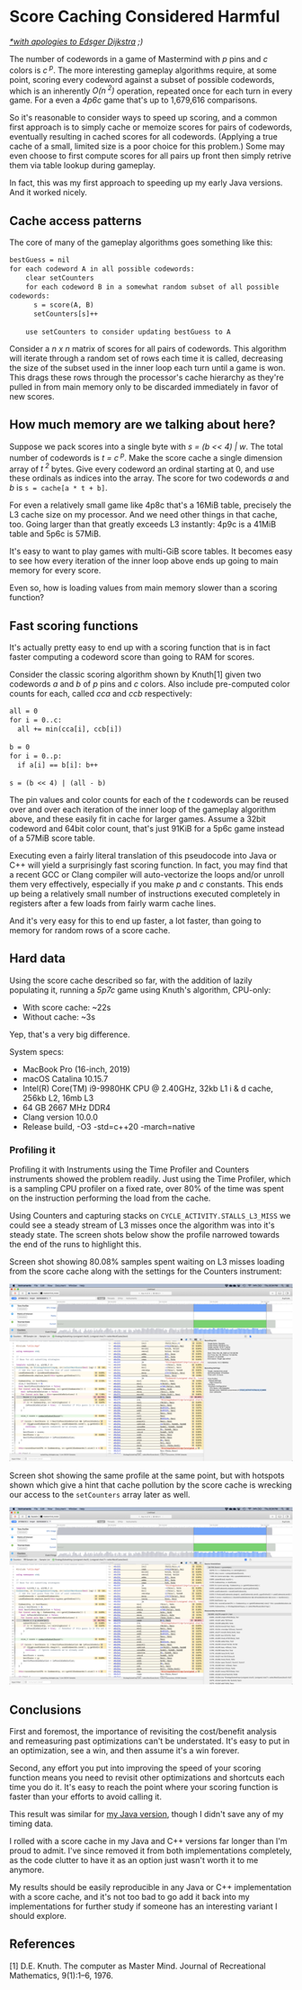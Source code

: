 # Score Caching Considered Harmful

*[*with apologies to Edsger Dijkstra](https://en.wikipedia.org/wiki/Considered_harmful) ;)*

The number of codewords in a game of Mastermind with *p* pins and *c* colors is *c<sup> p</sup>*. The more interesting
gameplay algorithms require, at some point, scoring every codeword against a subset of possible codewords, which is
an inherently *O(n<sup> 2</sup>)* operation, repeated once for each turn in every game. For a even a *4p6c* game that's
up to 1,679,616 comparisons.  

So it's reasonable to consider ways to speed up scoring, and a common first approach is to simply cache or memoize
scores for pairs of codewords, eventually resulting in cached scores for all codewords. (Applying a true cache of a 
small, limited size is a poor choice for this problem.) Some may even choose to first compute scores for all pairs up front
then simply retrive them via table lookup during gameplay.

In fact, this was my first approach to speeding up my early Java versions. And it worked nicely. 

## Cache access patterns

The core of many of the gameplay algorithms goes something like this:

```
bestGuess = nil
for each codeword A in all possible codewords:
    clear setCounters
    for each codeword B in a somewhat random subset of all possible codewords:
      s = score(A, B)
      setCounters[s]++

    use setCounters to consider updating bestGuess to A
```

Consider a *n x n* matrix of scores for all pairs of codewords. This algorithm will iterate through a random set of 
rows each time it is called, decreasing the size of the subset used in the inner loop each turn until a game is won.
This drags these rows through the processor's cache hierarchy as they're pulled in from main memory only to be discarded
immediately in favor of new scores.

## How much memory are we talking about here?

Suppose we pack scores into a single byte with *s = (b << 4) | w*. The total number of codewords is *t = c<sup> p</sup>*.
Make the score cache a single dimension array of *t<sup> 2</sup>* bytes.
Give every codeword an ordinal starting at 0, and use these ordinals as indices into the array.
The score for two codewords *a* and *b* is `s = cache[a * t + b]`.

For even a relatively small game like 4p8c that's a 16MiB table, precisely the L3 cache size on my processor. And we need
other things in that cache, too. Going larger than that greatly exceeds L3 instantly: 4p9c is a 41MiB table and 5p6c is 57MiB.

It's easy to want to play games with multi-GiB score tables. It becomes easy to see how every iteration of the inner loop above
ends up going to main memory for every score.

Even so, how is loading values from main memory slower than a scoring function?

## Fast scoring functions

It's actually pretty easy to end up with a scoring function that is in fact faster computing a codeword score than
going to RAM for scores.

Consider the classic scoring algorithm shown by Knuth[1] given two codewords *a* and *b* of *p* pins and *c* colors.
Also include pre-computed color counts for each, called *cca* and *ccb* respectively:

```
all = 0
for i = 0..c:
  all += min(cca[i], ccb[i])

b = 0
for i = 0..p:
  if a[i] == b[i]: b++

s = (b << 4) | (all - b) 
```

The pin values and color counts for each of the *t* codewords can be reused over and over each iteration of the inner loop
of the gameplay algorithm above, and these easily fit in cache for larger games. Assume a 32bit codeword and 64bit color count,
that's just 91KiB for a 5p6c game instead of a 57MiB score table.

Executing even a fairly literal translation of this pseudocode into Java or C++ will yield a surprisingly fast scoring function.
In fact, you may find that a recent GCC or Clang compiler will auto-vectorize the loops and/or unroll them very effectively,
especially if you make *p* and *c* constants.
This ends up being a relatively small number of instructions executed completely in registers after a few loads from fairly warm
cache lines.

And it's very easy for this to end up faster, a lot faster, than going to memory for random rows of a score cache.

## Hard data

Using the score cache described so far, with the addition of lazily populating it, running a *5p7c* game using
Knuth's algorithm, CPU-only:

- With score cache: ~22s
- Without cache: ~3s

Yep, that's a very big difference.

System specs:

* MacBook Pro (16-inch, 2019)
* macOS Catalina 10.15.7
* Intel(R) Core(TM) i9-9980HK CPU @ 2.40GHz, 32kb L1 i & d cache, 256kb L2, 16mb L3
* 64 GB 2667 MHz DDR4
* Clang version 10.0.0
* Release build, -O3 -std=c++20 -march=native

### Profiling it

Profiling it with Instruments using the Time Profiler and Counters instruments showed the problem readily.
Just using the Time Profiler, which is a sampling CPU profiler on a fixed rate, over 80% of the time was
spent on the instruction performing the load from the cache.

Using Counters and capturing stacks on `CYCLE_ACTIVITY.STALLS_L3_MISS` we could see a steady stream of 
L3 misses once the algorithm was into it's steady state. The screen shots below show the profile narrowed
towards the end of the runs to highlight this.

Screen shot showing 80.08% samples spent waiting on L3 misses loading from the score cache along with the
settings for the Counters instrument:

![L3 Misses and Settings](images/ScoreCache/ScoreCache_STALLS_L3_MISS_settings.png)

Screen shot showing the same profile at the same point, but with hotspots shown which give a hint that
cache pollution by the score cache is wrecking our access to the `setCounters` array later as well.

![L3 Misses and Hotspots](images/ScoreCache/ScoreCache_STALLS_L3_MISS_hotspots.png)

## Conclusions

First and foremost, the importance of revisiting the cost/benefit analysis and remeasuring past optimizations
can't be understated. It's easy to put in an optimization, see a win, and then assume it's a win forever.

Second, any effort you put into improving the speed of your scoring function means you need to revisit other
optimizations and shortcuts each time you do it. It's easy to reach the point where your scoring function is
faster than your efforts to avoid calling it.

This result was similar for [my Java version](https://github.com/mikemag/CS-Education/tree/master/APCS/Mastermind),
though I didn't save any of my timing data.

I rolled with a score cache in my Java and C++ versions far longer than I'm proud to admit.
I've since removed it from both implementations completely, as the code clutter to have it as an option just
wasn't worth it to me anymore. 

My results should be easily reproducible in any Java or C++ implementation with a score cache, and it's not
too bad to go add it back into my implementations for further study if someone has an interesting 
variant I should explore.

## References

[1] D.E. Knuth. The computer as Master Mind. Journal of Recreational Mathematics, 9(1):1–6, 1976.
